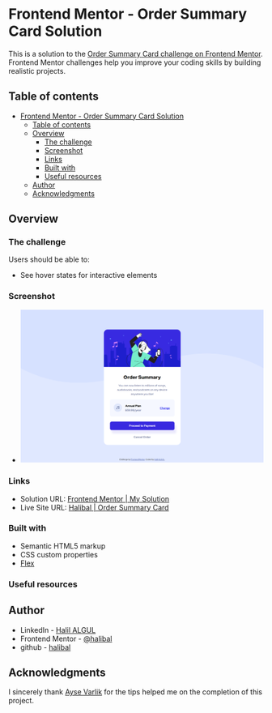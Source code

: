 # Frontend Mentor - Order Summary Card Solution

This is a solution to the [Order Summary Card challenge on Frontend Mentor](https://www.frontendmentor.io/challenges/intro-component-with-signup-form-5cf91bd49edda32581d28fd1). Frontend Mentor challenges help you improve your coding skills by building realistic projects.

## Table of contents

- [Frontend Mentor - Order Summary Card Solution](#frontend-mentor---order-summary-card-solution)
  - [Table of contents](#table-of-contents)
  - [Overview](#overview)
    - [The challenge](#the-challenge)
    - [Screenshot](#screenshot)
    - [Links](#links)
    - [Built with](#built-with)
    - [Useful resources](#useful-resources)
  - [Author](#author)
  - [Acknowledgments](#acknowledgments)

## Overview

### The challenge

Users should be able to:

- See hover states for interactive elements

### Screenshot

- ![My screenshot](./images/order_summary_card_completed_screenshot.png)

### Links

- Solution URL: [Frontend Mentor | My Solution](https://www.frontendmentor.io/solutions/intro-component-with-signup-form-css-boostrap-js-B19rUo1Sq)
- Live Site URL: [Halibal | Order Summary Card](https://halibal.github.io/intro-component-with-signup-form/)

### Built with

- Semantic HTML5 markup
- CSS custom properties
- [Flex](https://getbootstrap.com/docs/5.0/utilities/flex/)

### Useful resources

## Author

- LinkedIn - [Halil ALGUL](https://www.linkedin.com/in/halilagul/)
- Frontend Mentor - [@halibal](https://www.frontendmentor.io/profile/halibal)
- github - [halibal](https://github.com/halibal)

## Acknowledgments

I sincerely thank [Ayse Varlik](https://www.frontendmentor.io/profile/aysevarlik) for the tips helped me on the completion of this project.
